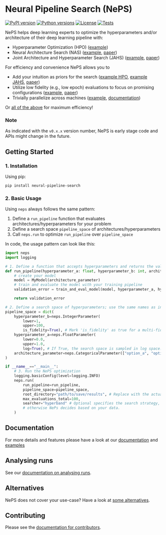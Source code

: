 # Neural Pipeline Search (NePS)

[![PyPI version](https://img.shields.io/pypi/v/neural-pipeline-search?color=informational)](https://pypi.org/project/neural-pipeline-search/)
[![Python versions](https://img.shields.io/pypi/pyversions/neural-pipeline-search)](https://pypi.org/project/neural-pipeline-search/)
[![License](https://img.shields.io/pypi/l/neural-pipeline-search?color=informational)](LICENSE)
[![Tests](https://github.com/automl/neps/actions/workflows/tests.yaml/badge.svg)](https://github.com/automl/neps/actions)

NePS helps deep learning experts to optimize the hyperparameters and/or architecture of their deep learning pipeline with:

- Hyperparameter Optimization (HPO) ([example](neps_examples/basic_usage/hyperparameters.py))
- Neural Architecture Search (NAS) ([example](neps_examples/basic_usage/architecture.py), [paper](https://openreview.net/forum?id=Ok58hMNXIQ))
- Joint Architecture and Hyperparameter Search (JAHS) ([example](neps_examples/basic_usage/architecture_and_hyperparameters.py), [paper](https://openreview.net/forum?id=_HLcjaVlqJ))

For efficiency and convenience NePS allows you to

- Add your intuition as priors for the search ([example HPO](neps_examples/efficiency/expert_priors_for_hyperparameters.py), [example JAHS](neps_examples/experimental/expert_priors_for_architecture_and_hyperparameters.py), [paper](https://openreview.net/forum?id=MMAeCXIa89))
- Utilize low fidelity (e.g., low epoch) evaluations to focus on promising configurations ([example](neps_examples/efficiency/multi_fidelity.py), [paper](https://openreview.net/forum?id=ds21dwfBBH))
- Trivially parallelize across machines ([example](neps_examples/efficiency/parallelization.md), [documentation](https://automl.github.io/neps/latest/parallelization/))

Or [all of the above](neps_examples/efficiency/multi_fidelity_and_expert_priors.py) for maximum efficiency!

### Note

As indicated with the `v0.x.x` version number, NePS is early stage code and APIs might change in the future.

## Getting Started

### 1. Installation

Using pip:

```bash
pip install neural-pipeline-search
```

### 2. Basic Usage

Using `neps` always follows the same pattern:

  1. Define a `run_pipeline` function that evaluates architectures/hyperparameters for your problem
  1. Define a search space `pipeline_space` of architectures/hyperparameters
  1. Call `neps.run` to optimize `run_pipeline` over `pipeline_space`

In code, the usage pattern can look like this:

```python
import neps
import logging

# 1. Define a function that accepts hyperparameters and returns the validation error
def run_pipeline(hyperparameter_a: float, hyperparameter_b: int, architecture_parameter: str):
    # create your model
    model = MyModel(architecture_parameter)
    # train and evaluate the model with your training pipeline
    validation_error = train_and_eval_model(model, hyperparameter_a, hyperparameter_b)

    return validation_error

# 2. Define a search space of hyperparameters; use the same names as in run_pipeline
pipeline_space = dict(
    hyperparameter_b=neps.IntegerParameter(
        lower=1,
        upper=100,
        is_fidelity=True), # Mark 'is_fidelity' as true for a multi-fidelity approach.
    hyperparameter_a=neps.FloatParameter(
        lower=0.0,
        upper=1.0,
        log=True), # If True, the search space is sampled in log space.
    architecture_parameter=neps.CategoricalParameter(["option_a", "option_b", "option_c"]),
)

if __name__=="__main__":
    # 3. Run the NePS optimization
    logging.basicConfig(level=logging.INFO)
    neps.run(
        run_pipeline=run_pipeline,
        pipeline_space=pipeline_space,
        root_directory="path/to/save/results", # Replace with the actual path.
        max_evaluations_total=100,
        searcher="hyperband" # Optional specifies the search strategy,
        # otherwise NePs decides based on your data.
    )
```

## Documentation

For more details and features please have a look at our [documentation](https://automl.github.io/neps/latest/) and [examples](neps_examples)

## Analysing runs

See our [documentation on analysing runs](https://automl.github.io/neps/latest/analyse).

## Alternatives

NePS does not cover your use-case? Have a look at [some alternatives](https://automl.github.io/neps/latest/alternatives).

## Contributing

Please see the [documentation for contributors](https://automl.github.io/neps/latest/contributing/).
